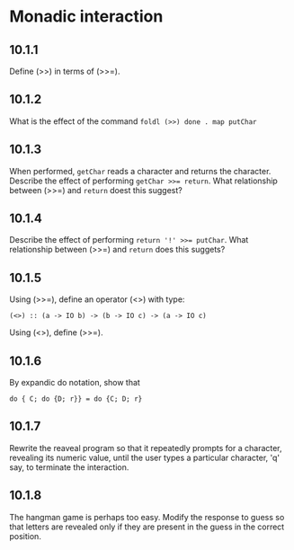 # Monadic interaction
## 10.1.1
Define (>>) in terms of (>>=).

## 10.1.2
What is the effect of the command `foldl (>>) done . map putChar`

## 10.1.3
When performed, `getChar` reads a character and returns the character.
Describe the effect of performing `getChar >>= return`.
What relationship between (>>=) and `return` doest this suggest?

## 10.1.4
Describe the effect of performing `return '!' >>= putChar`.
What relationship between (>>=) and `return` does this suggets?

## 10.1.5
Using (>>=), define an operator (<>) with type:
```
(<>) :: (a -> IO b) -> (b -> IO c) -> (a -> IO c)
```
Using (<>), define (>>=).
## 10.1.6
By expandic do notation, show that
```
do { C; do {D; r}} = do {C; D; r}
```

## 10.1.7
Rewrite the reaveal program so that it repeatedly prompts for a character,
revealing its numeric value, until the user types a particular character, 'q' say,
to terminate the interaction.

## 10.1.8
The hangman game is perhaps too easy. Modify the response to guess
so that letters are revealed only if they are present in the guess
in the correct position.

